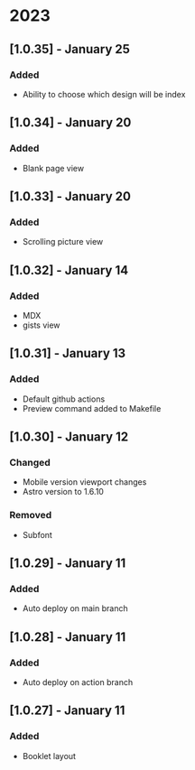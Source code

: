 # 2023

## [1.0.35] - January 25
### Added
- Ability to choose which design will be index

## [1.0.34] - January 20
### Added
- Blank page view

## [1.0.33] - January 20
### Added
- Scrolling picture view

## [1.0.32] - January 14
### Added
- MDX
- gists view

## [1.0.31] - January 13
### Added
- Default github actions
- Preview command added to Makefile

## [1.0.30] - January 12
### Changed
- Mobile version viewport changes
- Astro version to 1.6.10

### Removed
- Subfont

## [1.0.29] - January 11
### Added
- Auto deploy on main branch

## [1.0.28] - January 11
### Added
- Auto deploy on action branch 

## [1.0.27] - January 11
### Added
- Booklet layout
